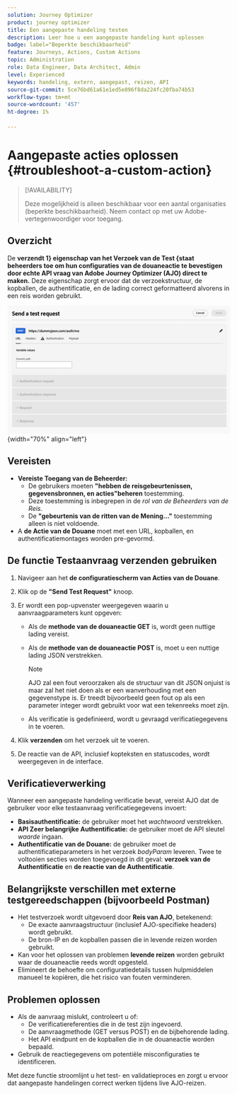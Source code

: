 ```yaml
---
solution: Journey Optimizer
product: journey optimizer
title: Een aangepaste handeling testen
description: Leer hoe u een aangepaste handeling kunt oplossen
badge: label="Beperkte beschikbaarheid"
feature: Journeys, Actions, Custom Actions
topic: Administration
role: Data Engineer, Data Architect, Admin
level: Experienced
keywords: handeling, extern, aangepast, reizen, API
source-git-commit: 5ce76bd61a61e1ed5e896f8da224fc20fba74b53
workflow-type: tm+mt
source-wordcount: '457'
ht-degree: 1%

---
```



# Aangepaste acties oplossen {#troubleshoot-a-custom-action}

>[!AVAILABILITY]
>
>Deze mogelijkheid is alleen beschikbaar voor een aantal organisaties (beperkte beschikbaarheid). Neem contact op met uw Adobe-vertegenwoordiger voor toegang.
>

## Overzicht

De **verzendt 1} eigenschap van het Verzoek van de Test {staat beheerders toe om hun configuraties van de douaneactie te bevestigen door echte API vraag van Adobe Journey Optimizer (AJO) direct te maken.** Deze eigenschap zorgt ervoor dat de verzoekstructuur, de kopballen, de authentificatie, en de lading correct geformatteerd alvorens in een reis worden gebruikt.

![](assets/send-test-request.png){width="70%" align="left"}

## Vereisten

- **Vereiste Toegang van de Beheerder:**
   - De gebruikers moeten **&quot;hebben de reisgebeurtenissen, gegevensbronnen, en acties&quot;beheren** toestemming.
   - Deze toestemming is inbegrepen in de *rol van de Beheerders van de Reis*.
   - De **&quot;gebeurtenis van de ritten van de Mening...&quot;** toestemming alleen is niet voldoende.
- A **de Actie van de Douane** moet met een URL, kopballen, en authentificatiemontages worden pre-gevormd.

## De functie Testaanvraag verzenden gebruiken

1. Navigeer aan het **de configuratiescherm van Acties van de Douane**.
1. Klik op de **&quot;Send Test Request&quot;** knoop.
1. Er wordt een pop-upvenster weergegeven waarin u aanvraagparameters kunt opgeven:
   - Als de **methode van de douaneactie GET** is, wordt geen nuttige lading vereist.
   - Als de **methode van de douaneactie POST** is, moet u een nuttige lading JSON verstrekken.

     >[!NOTE]
     >
     >AJO zal een fout veroorzaken als de structuur van dit JSON onjuist is maar zal het niet doen als er een wanverhouding met een gegevenstype is. Er treedt bijvoorbeeld geen fout op als een parameter integer wordt gebruikt voor wat een tekenreeks moet zijn.

   - Als verificatie is gedefinieerd, wordt u gevraagd verificatiegegevens in te voeren.

1. Klik **verzenden** om het verzoek uit te voeren.
1. De reactie van de API, inclusief kopteksten en statuscodes, wordt weergegeven in de interface.

## Verificatieverwerking

Wanneer een aangepaste handeling verificatie bevat, vereist AJO dat de gebruiker voor elke testaanvraag verificatiegegevens invoert:

- **Basisauthentificatie:** de gebruiker moet het *wachtwoord* verstrekken.
- **API Zeer belangrijke Authentificatie:** de gebruiker moet de API sleutel *waarde* ingaan.
- **Authentificatie van de Douane:** de gebruiker moet de authentificatieparameters in het verzoek *bodyParam* leveren. Twee te voltooien secties worden toegevoegd in dit geval: **verzoek van de Authentificatie** en **de reactie van de Authentificatie**.

## Belangrijkste verschillen met externe testgereedschappen (bijvoorbeeld Postman)

- Het testverzoek wordt uitgevoerd door **Reis van AJO**, betekenend:
   - De exacte aanvraagstructuur (inclusief AJO-specifieke headers) wordt gebruikt.
   - De bron-IP en de kopballen passen die in levende reizen worden gebruikt.
- Kan voor het oplossen van problemen **levende reizen** worden gebruikt waar de douaneactie reeds wordt opgesteld.
- Elimineert de behoefte om configuratiedetails tussen hulpmiddelen manueel te kopiëren, die het risico van fouten verminderen.

## Problemen oplossen

- Als de aanvraag mislukt, controleert u of:
   - De verificatiereferenties die in de test zijn ingevoerd.
   - De aanvraagmethode (GET versus POST) en de bijbehorende lading.
   - Het API eindpunt en de kopballen die in de douaneactie worden bepaald.
- Gebruik de reactiegegevens om potentiële misconfiguraties te identificeren.

Met deze functie stroomlijnt u het test- en validatieproces en zorgt u ervoor dat aangepaste handelingen correct werken tijdens live AJO-reizen.


